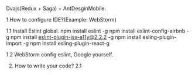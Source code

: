 Dvajs(Redux + Saga) + AntDesginMobile.

1.How to configure IDE?(Example: WebStorm)

1.1 Install Eslint global.
  npm install eslint -g 
  npm install eslint-config-airbnb -g 
  npm install eslint-plugin-jsx-a11y@2.2.2 -g 
  npm install esling-plugin-import -g 
  npm install esling-plugin-react-g

1.2 WebStorm config eslint, Google yourself.

2. How to write your code?
2.1  
 
